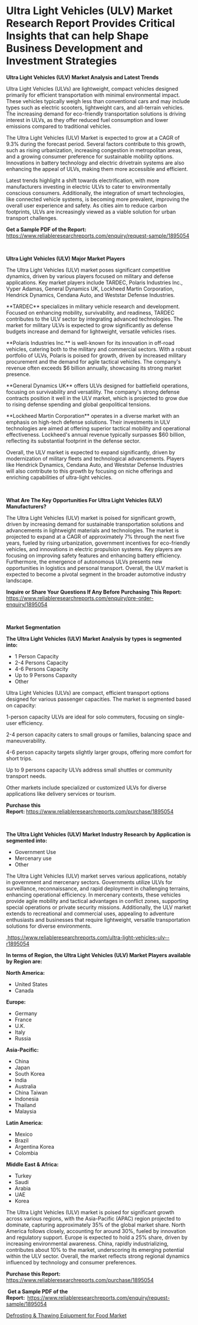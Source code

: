 <p><h1>Ultra Light Vehicles (ULV) Market Research Report Provides Critical Insights that can help Shape Business Development and Investment Strategies</h1></p><p><strong>Ultra Light Vehicles (ULV) Market Analysis and Latest Trends</strong></p>
<p><p>Ultra Light Vehicles (ULVs) are lightweight, compact vehicles designed primarily for efficient transportation with minimal environmental impact. These vehicles typically weigh less than conventional cars and may include types such as electric scooters, lightweight cars, and all-terrain vehicles. The increasing demand for eco-friendly transportation solutions is driving interest in ULVs, as they offer reduced fuel consumption and lower emissions compared to traditional vehicles.</p><p>The Ultra Light Vehicles (ULV) Market is expected to grow at a CAGR of 9.3% during the forecast period. Several factors contribute to this growth, such as rising urbanization, increasing congestion in metropolitan areas, and a growing consumer preference for sustainable mobility options. Innovations in battery technology and electric drivetrain systems are also enhancing the appeal of ULVs, making them more accessible and efficient.</p><p>Latest trends highlight a shift towards electrification, with more manufacturers investing in electric ULVs to cater to environmentally conscious consumers. Additionally, the integration of smart technologies, like connected vehicle systems, is becoming more prevalent, improving the overall user experience and safety. As cities aim to reduce carbon footprints, ULVs are increasingly viewed as a viable solution for urban transport challenges.</p></p>
<p><strong>Get a Sample PDF of the Report:&nbsp;</strong> <a href="https://www.reliableresearchreports.com/enquiry/request-sample/1895054?utm_campaign=38&utm_medium=2&utm_source=Github&utm_content=ia&utm_term=14012025&utm_id=ultra-light-vehicles-ulv">https://www.reliableresearchreports.com/enquiry/request-sample/1895054</a></p>
<p>&nbsp;</p>
<p><strong>Ultra Light Vehicles (ULV) Major Market Players</strong></p>
<p><p>The Ultra Light Vehicles (ULV) market poses significant competitive dynamics, driven by various players focused on military and defense applications. Key market players include TARDEC, Polaris Industries Inc., Vyper Adamas, General Dynamics UK, Lockheed Martin Corporation, Hendrick Dynamics, Cendana Auto, and Weststar Defense Industries.</p><p>**TARDEC** specializes in military vehicle research and development. Focused on enhancing mobility, survivability, and readiness, TARDEC contributes to the ULV sector by integrating advanced technologies. The market for military ULVs is expected to grow significantly as defense budgets increase and demand for lightweight, versatile vehicles rises.</p><p>**Polaris Industries Inc.** is well-known for its innovation in off-road vehicles, catering both to the military and commercial sectors. With a robust portfolio of ULVs, Polaris is poised for growth, driven by increased military procurement and the demand for agile tactical vehicles. The company's revenue often exceeds $6 billion annually, showcasing its strong market presence.</p><p>**General Dynamics UK** offers ULVs designed for battlefield operations, focusing on survivability and versatility. The company's strong defense contracts position it well in the ULV market, which is projected to grow due to rising defense spending and global geopolitical tensions.</p><p>**Lockheed Martin Corporation** operates in a diverse market with an emphasis on high-tech defense solutions. Their investments in ULV technologies are aimed at offering superior tactical mobility and operational effectiveness. Lockheed's annual revenue typically surpasses $60 billion, reflecting its substantial footprint in the defense sector.</p><p>Overall, the ULV market is expected to expand significantly, driven by modernization of military fleets and technological advancements. Players like Hendrick Dynamics, Cendana Auto, and Weststar Defense Industries will also contribute to this growth by focusing on niche offerings and enriching capabilities of ultra-light vehicles.</p></p>
<p>&nbsp;</p>
<p><strong>What Are The Key Opportunities For Ultra Light Vehicles (ULV) Manufacturers?</strong></p>
<p><p>The Ultra Light Vehicles (ULV) market is poised for significant growth, driven by increasing demand for sustainable transportation solutions and advancements in lightweight materials and technologies. The market is projected to expand at a CAGR of approximately 7% through the next five years, fueled by rising urbanization, government incentives for eco-friendly vehicles, and innovations in electric propulsion systems. Key players are focusing on improving safety features and enhancing battery efficiency. Furthermore, the emergence of autonomous ULVs presents new opportunities in logistics and personal transport. Overall, the ULV market is expected to become a pivotal segment in the broader automotive industry landscape.</p></p>
<p><strong>Inquire or Share Your Questions If Any Before Purchasing This Report:</strong> <a href="https://www.reliableresearchreports.com/enquiry/pre-order-enquiry/1895054?utm_campaign=38&utm_medium=2&utm_source=Github&utm_content=ia&utm_term=14012025&utm_id=ultra-light-vehicles-ulv">https://www.reliableresearchreports.com/enquiry/pre-order-enquiry/1895054</a></p>
<p>&nbsp;</p>
<p><strong>Market Segmentation</strong></p>
<p><strong>The Ultra Light Vehicles (ULV) Market Analysis by types is segmented into:</strong></p>
<p><ul><li>1 Person Capacity</li><li>2-4 Persons Capacity</li><li>4-6 Persons Capacity</li><li>Up to 9 Persons Capaxity</li><li>Other</li></ul></p>
<p><p>Ultra Light Vehicles (ULVs) are compact, efficient transport options designed for various passenger capacities. The market is segmented based on capacity: </p><p>1-person capacity ULVs are ideal for solo commuters, focusing on single-user efficiency.  </p><p>2-4 person capacity caters to small groups or families, balancing space and maneuverability.  </p><p>4-6 person capacity targets slightly larger groups, offering more comfort for short trips.  </p><p>Up to 9 persons capacity ULVs address small shuttles or community transport needs.  </p><p>Other markets include specialized or customized ULVs for diverse applications like delivery services or tourism.</p></p>
<p><strong>Purchase this Report:&nbsp;</strong><a href="https://www.reliableresearchreports.com/purchase/1895054?utm_campaign=38&utm_medium=2&utm_source=Github&utm_content=ia&utm_term=14012025&utm_id=ultra-light-vehicles-ulv">https://www.reliableresearchreports.com/purchase/1895054</a></p>
<p>&nbsp;</p>
<p><strong>The Ultra Light Vehicles (ULV) Market Industry Research by Application is segmented into:</strong></p>
<p><ul><li>Government Use</li><li>Mercenary use</li><li>Other</li></ul></p>
<p><p>The Ultra Light Vehicles (ULV) market serves various applications, notably in government and mercenary sectors. Governments utilize ULVs for surveillance, reconnaissance, and rapid deployment in challenging terrains, enhancing operational efficiency. In mercenary contexts, these vehicles provide agile mobility and tactical advantages in conflict zones, supporting special operations or private security missions. Additionally, the ULV market extends to recreational and commercial uses, appealing to adventure enthusiasts and businesses that require lightweight, versatile transportation solutions for diverse environments.</p></p>
<p><a href="https://www.reliableresearchreports.com/ultra-light-vehicles-ulv--r1895054?utm_campaign=38&utm_medium=2&utm_source=Github&utm_content=ia&utm_term=14012025&utm_id=ultra-light-vehicles-ulv">&nbsp;https://www.reliableresearchreports.com/ultra-light-vehicles-ulv--r1895054</a></p>
<p><strong>In terms of Region, the Ultra Light Vehicles (ULV) Market Players available by Region are:</strong></p>
<p>
    <p> <strong> North America: </strong>
        <ul>
            <li>United States</li>
            <li>Canada</li>
        </ul>
        </p> 
    <p> <strong> Europe: </strong>
        <ul>
            <li>Germany</li>
            <li>France</li>
            <li>U.K.</li>
            <li>Italy</li>
            <li>Russia</li>
        </ul>
        </p> 
    <p> <strong> Asia-Pacific: </strong>
        <ul>
            <li>China</li>
            <li>Japan</li>
            <li>South Korea</li>
            <li>India</li>
            <li>Australia</li>
            <li>China Taiwan</li>
            <li>Indonesia</li>
            <li>Thailand</li>
            <li>Malaysia</li>
        </ul>
        </p> 
    <p> <strong> Latin America: </strong>
        <ul>
            <li>Mexico</li>
            <li>Brazil</li>
            <li>Argentina Korea</li>
            <li>Colombia</li>
        </ul>
        </p> 
    <p> <strong> Middle East & Africa: </strong>
        <ul>
            <li>Turkey</li>
            <li>Saudi</li>
            <li>Arabia</li>
            <li>UAE</li>
            <li>Korea</li>
        </ul>
    </p>
    </p>
<p><p>The Ultra Light Vehicles (ULV) market is poised for significant growth across various regions, with the Asia-Pacific (APAC) region projected to dominate, capturing approximately 35% of the global market share. North America follows closely, accounting for around 30%, fueled by innovation and regulatory support. Europe is expected to hold a 25% share, driven by increasing environmental awareness. China, rapidly industrializing, contributes about 10% to the market, underscoring its emerging potential within the ULV sector. Overall, the market reflects strong regional dynamics influenced by technology and consumer preferences.</p></p>
<p><strong>Purchase this Report: </strong><a href="https://www.reliableresearchreports.com/purchase/1895054?utm_campaign=38&utm_medium=2&utm_source=Github&utm_content=ia&utm_term=14012025&utm_id=ultra-light-vehicles-ulv">https://www.reliableresearchreports.com/purchase/1895054</a></p>
<p>&nbsp;<strong>Get a Sample PDF of the Report:&nbsp;&nbsp;</strong><a href="https://www.reliableresearchreports.com/enquiry/request-sample/1895054?utm_campaign=38&utm_medium=2&utm_source=Github&utm_content=ia&utm_term=14012025&utm_id=ultra-light-vehicles-ulv">https://www.reliableresearchreports.com/enquiry/request-sample/1895054</a></p>
<p><strong></strong></p>
<p><p><a href="https://github.com/hartsockdonnette82/Market-Research-Report-List-1/blob/main/defrosting-thawing-eqiupment-for-food-market.md?utm_campaign=38&utm_medium=2&utm_source=Github&utm_content=ia&utm_term=14012025&utm_id=ultra-light-vehicles-ulv">Defrosting & Thawing Eqiupment for Food Market</a></p></p>
